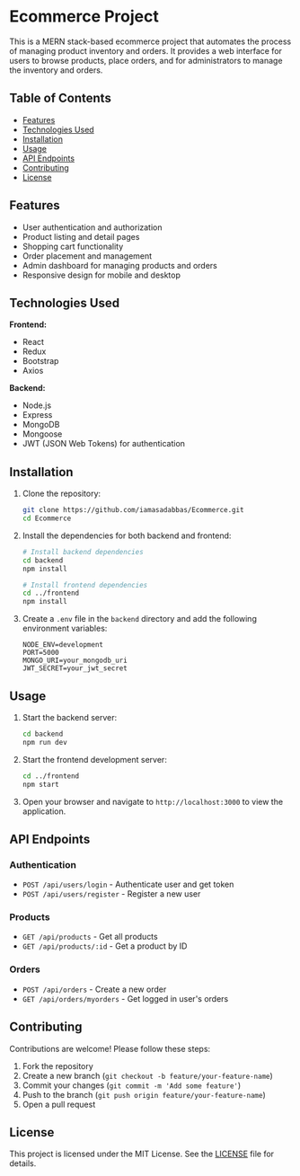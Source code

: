 # Ecommerce Project

This is a MERN stack-based ecommerce project that automates the process of managing product inventory and orders. It provides a web interface for users to browse products, place orders, and for administrators to manage the inventory and orders.

## Table of Contents
- [Features](#features)
- [Technologies Used](#technologies-used)
- [Installation](#installation)
- [Usage](#usage)
- [API Endpoints](#api-endpoints)
- [Contributing](#contributing)
- [License](#license)

## Features
- User authentication and authorization
- Product listing and detail pages
- Shopping cart functionality
- Order placement and management
- Admin dashboard for managing products and orders
- Responsive design for mobile and desktop

## Technologies Used
**Frontend:**
- React
- Redux
- Bootstrap
- Axios

**Backend:**
- Node.js
- Express
- MongoDB
- Mongoose
- JWT (JSON Web Tokens) for authentication

## Installation

1. Clone the repository:
    ```sh
    git clone https://github.com/iamasadabbas/Ecommerce.git
    cd Ecommerce
    ```

2. Install the dependencies for both backend and frontend:
    ```sh
    # Install backend dependencies
    cd backend
    npm install

    # Install frontend dependencies
    cd ../frontend
    npm install
    ```

3. Create a `.env` file in the `backend` directory and add the following environment variables:
    ```env
    NODE_ENV=development
    PORT=5000
    MONGO_URI=your_mongodb_uri
    JWT_SECRET=your_jwt_secret
    ```

## Usage

1. Start the backend server:
    ```sh
    cd backend
    npm run dev
    ```

2. Start the frontend development server:
    ```sh
    cd ../frontend
    npm start
    ```

3. Open your browser and navigate to `http://localhost:3000` to view the application.

## API Endpoints

### Authentication
- `POST /api/users/login` - Authenticate user and get token
- `POST /api/users/register` - Register a new user

### Products
- `GET /api/products` - Get all products
- `GET /api/products/:id` - Get a product by ID

### Orders
- `POST /api/orders` - Create a new order
- `GET /api/orders/myorders` - Get logged in user's orders

## Contributing

Contributions are welcome! Please follow these steps:
1. Fork the repository
2. Create a new branch (`git checkout -b feature/your-feature-name`)
3. Commit your changes (`git commit -m 'Add some feature'`)
4. Push to the branch (`git push origin feature/your-feature-name`)
5. Open a pull request

## License

This project is licensed under the MIT License. See the [LICENSE](LICENSE) file for details.
